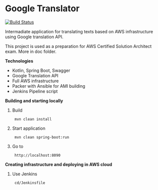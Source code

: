 # Google Translator

[![Build Status](https://api.travis-ci.org/smpavlenko/aws-google-translator.svg?branch=master)](https://travis-ci.org/smpavlenko/aws-google-translator)

Intermadiate application for translating texts based on AWS infrastructure using Google translation API.

This project is used as a preparation for AWS Certified Solution Architect exam. More in doc folder.

**Technologies**
- Kotlin, Spring Boot, Swagger
- Google Translation API
- Full AWS infrastructure
- Packer with Ansible for AMI building
- Jenkins Pipeline script

**Building and starting locally**
1. Build

        mvn clean install

2. Start application

        mvn clean spring-boot:run

3. Go to

        http://localhost:8090
        
**Creating infrastructure and deploying in AWS cloud**
1. Use Jenkins

        cd/Jenkinsfile

